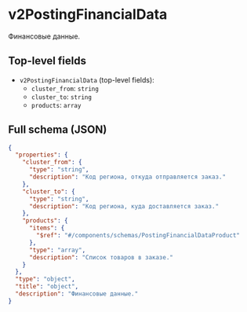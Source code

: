 # v2PostingFinancialData

Финансовые данные.

## Top-level fields
- `v2PostingFinancialData` (top-level fields):
  - `cluster_from`: `string`
  - `cluster_to`: `string`
  - `products`: `array`

## Full schema (JSON)
```json
{
  "properties": {
    "cluster_from": {
      "type": "string",
      "description": "Код региона, откуда отправляется заказ."
    },
    "cluster_to": {
      "type": "string",
      "description": "Код региона, куда доставляется заказ."
    },
    "products": {
      "items": {
        "$ref": "#/components/schemas/PostingFinancialDataProduct"
      },
      "type": "array",
      "description": "Список товаров в заказе."
    }
  },
  "type": "object",
  "title": "object",
  "description": "Финансовые данные."
}
```
